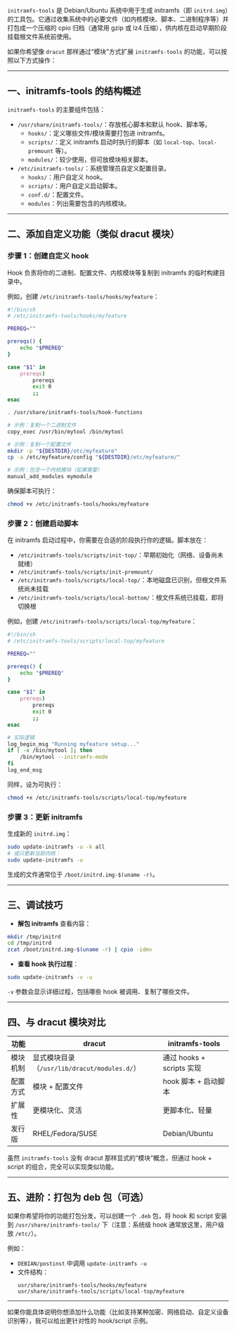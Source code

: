 `initramfs-tools` 是 Debian/Ubuntu 系统中用于生成 initramfs（即 `initrd.img`）的工具包。它通过收集系统中的必要文件（如内核模块、脚本、二进制程序等）并打包成一个压缩的 cpio 归档（通常用 gzip 或 lz4 压缩），供内核在启动早期阶段挂载根文件系统前使用。

如果你希望像 `dracut` 那样通过“模块”方式扩展 `initramfs-tools` 的功能，可以按照以下方式操作：

---

## 一、initramfs-tools 的结构概述

`initramfs-tools` 的主要组件包括：

- `/usr/share/initramfs-tools/`：存放核心脚本和默认 hook、脚本等。
  - `hooks/`：定义哪些文件/模块需要打包进 initramfs。
  - `scripts/`：定义 initramfs 启动时执行的脚本（如 `local-top`、`local-premount` 等）。
  - `modules/`：较少使用，但可放模块相关脚本。
- `/etc/initramfs-tools/`：系统管理员自定义配置目录。
  - `hooks/`：用户自定义 hook。
  - `scripts/`：用户自定义启动脚本。
  - `conf.d/`：配置文件。
  - `modules`：列出需要包含的内核模块。

---

## 二、添加自定义功能（类似 dracut 模块）

### 步骤 1：创建自定义 hook

Hook 负责将你的二进制、配置文件、内核模块等复制到 initramfs 的临时构建目录中。

例如，创建 `/etc/initramfs-tools/hooks/myfeature`：

```sh
#!/bin/sh
# /etc/initramfs-tools/hooks/myfeature

PREREQ=""

prereqs() {
    echo "$PREREQ"
}

case "$1" in
    prereqs)
        prereqs
        exit 0
        ;;
esac

. /usr/share/initramfs-tools/hook-functions

# 示例：复制一个二进制文件
copy_exec /usr/bin/mytool /bin/mytool

# 示例：复制一个配置文件
mkdir -p "${DESTDIR}/etc/myfeature"
cp -a /etc/myfeature/config "${DESTDIR}/etc/myfeature/"

# 示例：包含一个内核模块（如果需要）
manual_add_modules mymodule
```

确保脚本可执行：

```bash
chmod +x /etc/initramfs-tools/hooks/myfeature
```

### 步骤 2：创建启动脚本

在 initramfs 启动过程中，你需要在合适的阶段执行你的逻辑。脚本放在：

- `/etc/initramfs-tools/scripts/init-top/`：早期初始化（网络、设备尚未就绪）
- `/etc/initramfs-tools/scripts/init-premount/`
- `/etc/initramfs-tools/scripts/local-top/`：本地磁盘已识别，但根文件系统尚未挂载
- `/etc/initramfs-tools/scripts/local-bottom/`：根文件系统已挂载，即将切换根

例如，创建 `/etc/initramfs-tools/scripts/local-top/myfeature`：

```sh
#!/bin/sh
# /etc/initramfs-tools/scripts/local-top/myfeature

PREREQ=""

prereqs() {
    echo "$PREREQ"
}

case "$1" in
    prereqs)
        prereqs
        exit 0
        ;;
esac

# 实际逻辑
log_begin_msg "Running myfeature setup..."
if [ -x /bin/mytool ]; then
    /bin/mytool --initramfs-mode
fi
log_end_msg
```

同样，设为可执行：

```bash
chmod +x /etc/initramfs-tools/scripts/local-top/myfeature
```

### 步骤 3：更新 initramfs

生成新的 `initrd.img`：

```bash
sudo update-initramfs -u -k all
# 或只更新当前内核：
sudo update-initramfs -u
```

生成的文件通常位于 `/boot/initrd.img-$(uname -r)`。

---

## 三、调试技巧

- **解包 initramfs** 查看内容：

```bash
mkdir /tmp/initrd
cd /tmp/initrd
zcat /boot/initrd.img-$(uname -r) | cpio -idmv
```

- **查看 hook 执行过程**：

```bash
sudo update-initramfs -v -u
```

`-v` 参数会显示详细过程，包括哪些 hook 被调用、复制了哪些文件。

---

## 四、与 dracut 模块对比

| 功能 | dracut | initramfs-tools |
|------|--------|------------------|
| 模块机制 | 显式模块目录（`/usr/lib/dracut/modules.d/`） | 通过 hooks + scripts 实现 |
| 配置方式 | 模块 + 配置文件 | hook 脚本 + 启动脚本 |
| 扩展性 | 更模块化、灵活 | 更脚本化、轻量 |
| 发行版 | RHEL/Fedora/SUSE | Debian/Ubuntu |

虽然 `initramfs-tools` 没有 dracut 那样显式的“模块”概念，但通过 hook + script 的组合，完全可以实现类似功能。

---

## 五、进阶：打包为 deb 包（可选）

如果你希望将你的功能打包分发，可以创建一个 `.deb` 包，将 hook 和 script 安装到 `/usr/share/initramfs-tools/` 下（注意：系统级 hook 通常放这里，用户级放 `/etc/`）。

例如：

- `DEBIAN/postinst` 中调用 `update-initramfs -u`
- 文件结构：
  ```
  usr/share/initramfs-tools/hooks/myfeature
  usr/share/initramfs-tools/scripts/local-top/myfeature
  ```

---

如果你能具体说明你想添加什么功能（比如支持某种加密、网络启动、自定义设备识别等），我可以给出更针对性的 hook/script 示例。
